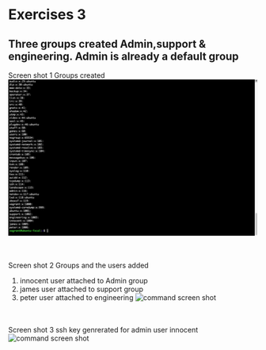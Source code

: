 # Exercises 3
## Three groups created Admin,support & engineering. Admin is already a default group  <br>
Screen shot 1 Groups created 
![command screen shot](/images/groups%20and%20users.png)

<br><br>
Screen shot 2 Groups and the users added
1. innocent user attached to Admin group
2. james user attached to support group
3. peter user attached to engineering
![command screen shot](/users%20assigned%20to%20group.png)

<br><br>
Screen shot 3 ssh key genrerated for admin user innocent
![command screen shot](/ssh%20key%20generated.png)